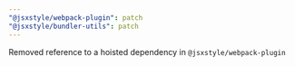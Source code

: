 ```yaml
---
"@jsxstyle/webpack-plugin": patch
"@jsxstyle/bundler-utils": patch
---
```


Removed reference to a hoisted dependency in `@jsxstyle/webpack-plugin`
